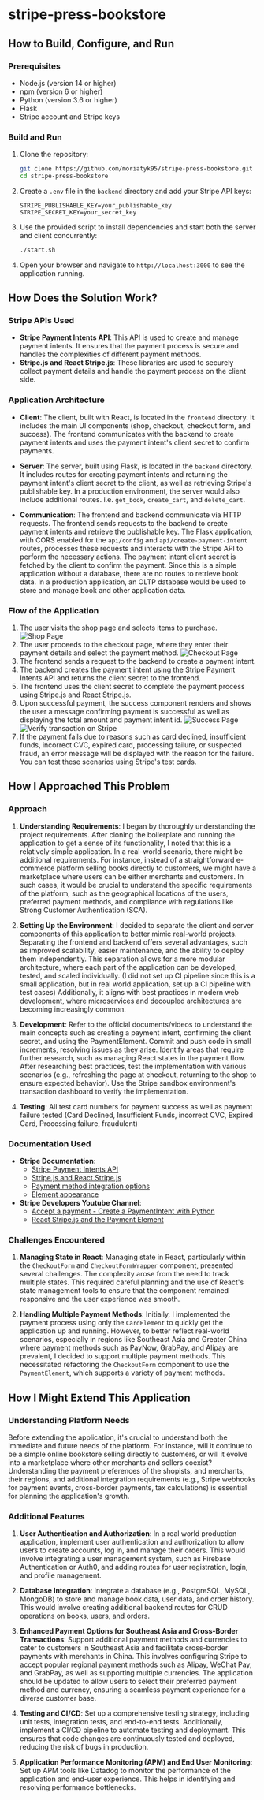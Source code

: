 # stripe-press-bookstore

## How to Build, Configure, and Run

### Prerequisites
- Node.js (version 14 or higher)
- npm (version 6 or higher)
- Python (version 3.6 or higher)
- Flask
- Stripe account and Stripe keys

### Build and Run
1. Clone the repository:
    ```sh
    git clone https://github.com/moriatyk95/stripe-press-bookstore.git
    cd stripe-press-bookstore
    ```
2. Create a `.env` file in the `backend` directory and add your Stripe API keys:
    ```env
    STRIPE_PUBLISHABLE_KEY=your_publishable_key
    STRIPE_SECRET_KEY=your_secret_key
    ```
3. Use the provided script to install dependencies and start both the server and client concurrently:
    ```sh
    ./start.sh
    ```
4. Open your browser and navigate to `http://localhost:3000` to see the application running.

## How Does the Solution Work?

### Stripe APIs Used
- **Stripe Payment Intents API**: This API is used to create and manage payment intents. It ensures that the payment process is secure and handles the complexities of different payment methods.
- **Stripe.js and React Stripe.js**: These libraries are used to securely collect payment details and handle the payment process on the client side.

### Application Architecture

- **Client**: The client, built with React, is located in the `frontend` directory. It includes the main UI components (shop, checkout, checkout form, and success). The frontend communicates with the backend to create payment intents and uses the payment intent's client secret to confirm payments.

- **Server**: The server, built using Flask, is located in the `backend` directory. It includes routes for creating payment intents and returning the payment intent's client secret to the client, as well as retrieving Stripe's publishable key. In a production environment, the server would also include additional routes. i.e. `get_book`, `create_cart`, and `delete_cart`.

- **Communication**: The frontend and backend communicate via HTTP requests. The frontend sends requests to the backend to create payment intents and retrieve the publishable key. The Flask application, with CORS enabled for the `api/config` and `api/create-payment-intent` routes, processes these requests and interacts with the Stripe API to perform the necessary actions. The payment intent client secret is fetched by the client to confirm the payment. Since this is a simple application without a database, there are no routes to retrieve book data. In a production application, an OLTP database would be used to store and manage book and other application data.

### Flow of the Application
1. The user visits the shop page and selects items to purchase.
    ![Shop Page](flow-screenshots/shop.png)
2. The user proceeds to the checkout page, where they enter their payment details and select the payment method.
    ![Checkout Page](flow-screenshots/checkout.png)
3. The frontend sends a request to the backend to create a payment intent.
4. The backend creates the payment intent using the Stripe Payment Intents API and returns the client secret to the frontend.
5. The frontend uses the client secret to complete the payment process using Stripe.js and React Stripe.js.
6. Upon successful payment, the success component renders and shows the user a message confirming payment is successful as well as displaying the total amount and payment intent id.
    ![Success Page](flow-screenshots/success.png)
    ![Verify transaction on Stripe](flow-screenshots/verifiedonStripeTransactions.png)
7. If the payment fails due to reasons such as card declined, insufficient funds, incorrect CVC, expired card, processing failure, or suspected fraud, an error message will be displayed with the reason for the failure. You can test these scenarios using Stripe's test cards.

## How I Approached This Problem

### Approach
1. **Understanding Requirements**: I began by thoroughly understanding the project requirements. After cloning the boilerplate and running the application to get a sense of its functionality, I noted that this is a relatively simple application. In a real-world scenario, there might be additional requirements. For instance, instead of a straightforward e-commerce platform selling books directly to customers, we might have a marketplace where users can be either merchants and customers. In such cases, it would be crucial to understand the specific requirements of the platform, such as the geographical locations of the users, preferred payment methods, and compliance with regulations like Strong Customer Authentication (SCA).

2. **Setting Up the Environment**: I decided to separate the client and server components of this application to better mimic real-world projects. Separating the frontend and backend offers several advantages, such as improved scalability, easier maintenance, and the ability to deploy them independently. This separation allows for a more modular architecture, where each part of the application can be developed, tested, and scaled individually. (I did not set up CI pipeline since this is a small application, but in real world application, set up a CI pipeline with test cases) Additionally, it aligns with best practices in modern web development, where microservices and decoupled architectures are becoming increasingly common.

3. **Development**: Refer to the official documents/videos to understand the main concepts such as creating a payment intent, confirming the client secret, and using the PaymentElement. Commit and push code in small increments, resolving issues as they arise. Identify areas that require further research, such as managing React states in the payment flow. After researching best practices, test the implementation with various scenarios (e.g., refreshing the page at checkout, returning to the shop to ensure expected behavior). Use the Stripe sandbox environment's transaction dashboard to verify the implementation.

5. **Testing**: All test card numbers for payment success as well as payment failure tested (Card Declined, Insufficient Funds, incorrect CVC, Expired Card, Processing failure, fraudulent)

### Documentation Used
- **Stripe Documentation**: 
  - [Stripe Payment Intents API](https://stripe.com/docs/api/payment_intents)
  - [Stripe.js and React Stripe.js](https://stripe.com/docs/stripe-js/react)
  - [Payment method integration options](https://docs.stripe.com/payments/payment-methods/integration-options)
  - [Element appearance](https://docs.stripe.com/elements/appearance-api)
- **Stripe Developers Youtube Channel**:
  - [Accept a payment - Create a PaymentIntent with Python](https://www.youtube.com/watch?v=3s4Dwox7oTQ)
  - [React Stripe.js and the Payment Element](https://www.youtube.com/watch?v=e-whXipfRvg)

### Challenges Encountered
1. **Managing State in React**: Managing state in React, particularly within the `CheckoutForm` and `CheckoutFormWrapper` component, presented several challenges. The complexity arose from the need to track multiple states. This required careful planning and the use of React's state management tools to ensure that the component remained responsive and the user experience was smooth.

2. **Handling Multiple Payment Methods**: Initially, I implemented the payment process using only the `CardElement` to quickly get the application up and running. However, to better reflect real-world scenarios, especially in regions like Southeast Asia and Greater China where payment methods such as PayNow, GrabPay, and Alipay are prevalent, I decided to support multiple payment methods. This necessitated refactoring the `CheckoutForm` component to use the `PaymentElement`, which supports a variety of payment methods.

## How I Might Extend This Application

### Understanding Platform Needs
Before extending the application, it's crucial to understand both the immediate and future needs of the platform. For instance, will it continue to be a simple online bookstore selling directly to customers, or will it evolve into a marketplace where other merchants and sellers coexist? Understanding the payment preferences of the shopists, and merchants, their regions, and additional integration requirements (e.g., Stripe webhooks for payment events, cross-border payments, tax calculations) is essential for planning the application's growth.

### Additional Features
1. **User Authentication and Authorization**: In a real world production application, implement user authentication and authorization to allow users to create accounts, log in, and manage their orders. This would involve integrating a user management system, such as Firebase Authentication or Auth0, and adding routes for user registration, login, and profile management.

2. **Database Integration**: Integrate a database (e.g., PostgreSQL, MySQL, MongoDB) to store and manage book data, user data, and order history. This would involve creating additional backend routes for CRUD operations on books, users, and orders. 

3. **Enhanced Payment Options for Southeast Asia and Cross-Border Transactions**: Support additional payment methods and currencies to cater to customers in Southeast Asia and facilitate cross-border payments with merchants in China. This involves configuring Stripe to accept popular regional payment methods such as Alipay, WeChat Pay, and GrabPay, as well as supporting multiple currencies. The application should be updated to allow users to select their preferred payment method and currency, ensuring a seamless payment experience for a diverse customer base.

4. **Testing and CI/CD**: Set up a comprehensive testing strategy, including unit tests, integration tests, and end-to-end tests. Additionally, implement a CI/CD pipeline to automate testing and deployment. This ensures that code changes are continuously tested and deployed, reducing the risk of bugs in production.

5. **Application Performance Monitoring (APM) and End User Monitoring**: Set up APM tools like Datadog to monitor the performance of the application and end-user experience. This helps in identifying and resolving performance bottlenecks. 





